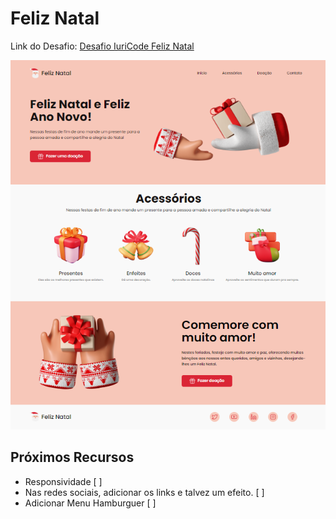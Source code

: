 # Feliz Natal

Link do Desafio: <a href="https://www.figma.com/file/Yb9IBH56g7T1hdIyZ3BMNO/Desafios---Codel%C3%A2ndia?node-id=39340%3A782">Desafio IuriCode Feliz Natal</a>

<img src="banner.png">

## Próximos Recursos

- Responsividade [ ]
- Nas redes sociais, adicionar os links e talvez um efeito. [ ]
- Adicionar Menu Hamburguer [ ]